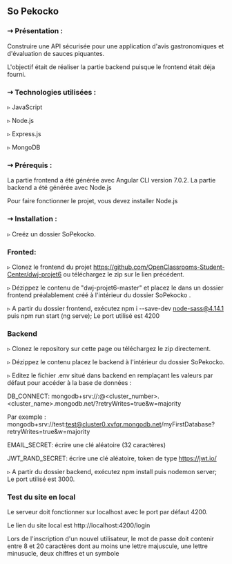 ## So Pekocko

### ⇢ Présentation :  


Construire une API sécurisée pour une application d'avis gastronomiques et d'évaluation de sauces piquantes.

L'objectif était de réaliser la partie backend puisque le frontend était déja fourni.

### ⇢ Technologies utilisées :

▹ JavaScript

▹ Node.js

▹ Express.js

▹ MongoDB

### ⇢ Prérequis :

La partie frontend a été générée avec Angular CLI version 7.0.2. La partie backend a été générée avec Node.js

Pour faire fonctionner le projet, vous devez installer Node.js

### ⇢ Installation :

▹ Creéz un dossier SoPekocko.

### Fronted:

▹ Clonez le frontend du projet https://github.com/OpenClassrooms-Student-Center/dwj-projet6 ou téléchargez le zip sur le lien précédent.

▹ Dézippez le contenu de "dwj-projet6-master" et placez le dans un dossier frontend préalablement créé à l'intérieur du dossier SoPekocko .

▹ A partir du dossier frontend, exécutez npm i --save-dev node-sass@4.14.1 puis npm run start (ng serve); Le port utilisé est 4200


### Backend

▹ Clonez le repository sur cette page ou téléchargez le zip directement.

▹ Dézippez le contenu placez le backend à l'intérieur du dossier SoPekocko.

▹ Editez le fichier .env  situé dans backend en remplaçant les valeurs par défaut pour accéder à la base de données :

DB_CONNECT: mongodb+srv://<username>:<password>@<cluster_number>.<cluster_name>.mongodb.net/<databasename>?retryWrites=true&w=majority
  
Par exemple : mongodb+srv://test:test@cluster0.xvfqr.mongodb.net/myFirstDatabase?retryWrites=true&w=majority

EMAIL_SECRET: écrire une clé aléatoire (32 caractères)

JWT_RAND_SECRET: écrire une clé aléatoire, token de type https://jwt.io/

▹ A partir du dossier backend, exécutez npm install puis nodemon server; Le port utilisé est 3000.

### Test du site en local

Le serveur doit fonctionner sur localhost avec le port par défaut 4200. 

Le lien du site local est http://localhost:4200/login

Lors de l'inscription d'un nouvel utilisateur, le mot de passe doit contenir entre 8 et 20 caractères dont au moins une lettre majuscule, une lettre minusucle, deux chiffres et un symbole


